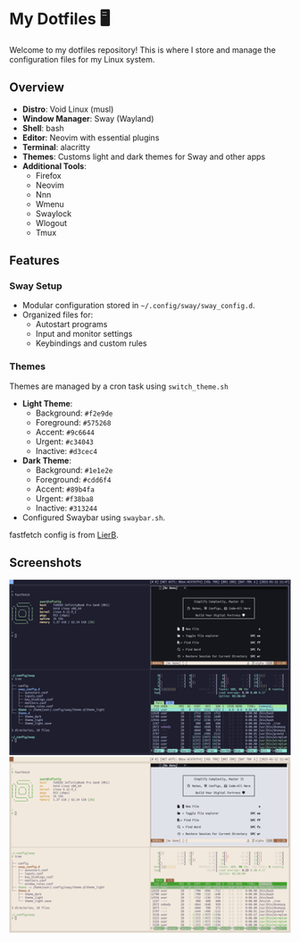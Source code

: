 # My Dotfiles 🖥️

Welcome to my dotfiles repository! This is where I store and manage the configuration files for my Linux system. 

## Overview

- **Distro**: Void Linux (musl)
- **Window Manager**: Sway (Wayland)
- **Shell**: bash
- **Editor**: Neovim with essential plugins
- **Terminal**: alacritty
- **Themes**: Customs light and dark themes for Sway and other apps
- **Additional Tools**:
  - Firefox
  - Neovim
  - Nnn
  - Wmenu
  - Swaylock
  - Wlogout
  - Tmux

## Features

### Sway Setup
- Modular configuration stored in `~/.config/sway/sway_config.d`.
- Organized files for:
  - Autostart programs
  - Input and monitor settings
  - Keybindings and custom rules

### Themes
Themes are managed by a cron task using `switch_theme.sh`
- **Light Theme**:
  - Background: `#f2e9de`
  - Foreground: `#575268`
  - Accent: `#9c6644`
  - Urgent: `#c34043`
  - Inactive: `#d3cec4`
- **Dark Theme**:
  - Background: `#1e1e2e`
  - Foreground: `#cdd6f4`
  - Accent: `#89b4fa`
  - Urgent: `#f38ba8`
  - Inactive: `#313244`
- Configured Swaybar using `swaybar.sh`.

fastfetch config is from [LierB](https://github.com/LierB/fastfetch).

## Screenshots
![Dark theme](https://github.com/Darrkhan/VoidLinux-dotfiles/blob/Sway/dark_theme.png?raw=true)
![Light theme](https://github.com/Darrkhan/VoidLinux-dotfiles/blob/Sway/light_theme.png?raw=true)
